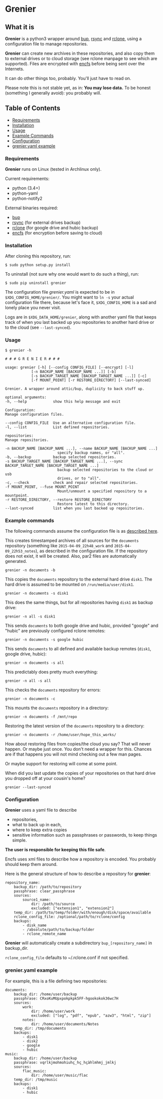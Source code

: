 # Grenier

## What it is

**Grenier** is a python3 wrapper around [bup](https://github.com/bup/bup),
[rsync](https://rsync.samba.org/) and [rclone](http://rclone.org/), using
a configuration file to manage repositories.


**Grenier** can create new archives in these repositories, and also copy them to
external drives or to cloud storage (see rclone manpage to see which are
supported).
Files are encrypted with [encfs](https://github.com/vgough/encfs) before being
sent over the Internets.

It can do other things too, probably. You'll just have to read on.

Please note this is not stable yet, as in: **You may lose data.** To be honest
(something I generally avoid): you probably will.

## Table of Contents

- [Requirements](#requirements)
- [Installation](#installation)
- [Usage](#usage)
- [Example Commands](#example-commands)
- [Configuration](#configuration)
- [grenier.yaml example](#grenieryaml-example)

### Requirements

**Grenier** runs on Linux (tested in Archlinux only).

Current requirements:
- python (3.4+)
- python-yaml
- python-notify2

External binaries required:
- [bup](https://github.com/bup/bup)
- [rsync](https://rsync.samba.org/) (for external drives backup)
- [rclone](http://rclone.org/) (for google drive and hubic backup)
- [encfs](https://github.com/vgough/encfs) (for encryption before saving to cloud)

### Installation


After cloning this repository, run:

    $ sudo python setup.py install

To uninstall (not sure why one would want to do such a thing), run:

    $ sudo pip uninstall grenier

The configuration file *grenier.yaml* is expected to be in
`$XDG_CONFIG_HOME/grenier/`. You might want to `ln -s` your actual configuration
file there, because let's face it, `$XDG_CONFIG_HOME` is a sad and lonely place
you never visit.

Logs are in `$XDG_DATA_HOME/grenier`, along with another yaml file that keeps
track of when you last backed up you repositories to another hard drive or to
the cloud (see `--last-synced`).

### Usage


    $ grenier -h

    # # # G R E N I E R # # #

    usage: grenier [-h] [--config CONFIG_FILE] [--encrypt] [-l]
                [-n BACKUP_NAME [BACKUP_NAME ...]] [-b]
                [-s BACKUP_TARGET_NAME [BACKUP_TARGET_NAME ...]] [-c]
                [-f MOUNT_POINT] [-r RESTORE_DIRECTORY] [--last-synced]

    Grenier. A wrapper around attic/bup, duplicity to back stuff up.

    optional arguments:
    -h, --help            show this help message and exit

    Configuration:
    Manage configuration files.

    --config CONFIG_FILE  Use an alternative configuration file.
    -l, --list            List defined repositories.

    repositories:
    Manage repositories.

    -n BACKUP_NAME [BACKUP_NAME ...], --name BACKUP_NAME [BACKUP_NAME ...]
                            specify backup names, or "all".
    -b, --backup          backup selected repositories.
    -s BACKUP_TARGET_NAME [BACKUP_TARGET_NAME ...], --sync BACKUP_TARGET_NAME [BACKUP_TARGET_NAME ...]
                            backup selected repositories to the cloud or usb
                            drives, or to "all".
    -c, --check           check and repair selected repositories.
    -f MOUNT_POINT, --fuse MOUNT_POINT
                            Mount/unmount a specified repository to a mountpoint.
    -r RESTORE_DIRECTORY, --restore RESTORE_DIRECTORY
                            Restore latest to this directory.
    --last-synced         list when you last backed up repositories.



### Example commands

The following commands assume the configuration file is as
[described here](#grenieryaml-example).

This creates timestamped archives of all sources for the `documents` repository
(something like `2015-04-09_22h48_work` and `2015-04-09_22h53_notes`), as
described in the configuration file. If the repository does not exist, it will
be created.
Also, par2 files are automatically generated.

    grenier -n documents -b

This copies the `documents` repository to the external hard drive `disk1`. The
hard drive is assumed to be mounted on `/run/media/user/disk1`.

    grenier -n documents -s disk1

This does the same things, but for all repositories having `disk1` as backup
drive:

    grenier -n all -s disk1

This sends `documents` to both google drive and hubic, provided "google" and
"hubic" are previously configured rclone remotes:

    grenier -n documents -s google hubic

This sends `documents` to all defined and available backup remotes (`disk1`,
google drive, hubic):

    grenier -n documents -s all

This predictably does pretty much everything:

    grenier -n all -s all

This checks the `documents` repository for errors:

    grenier -n documents -c

This mounts the `documents` repository in a directory:

    grenier -n documents -f /mnt/repo

Restoring the latest version of the `documents` repository to a directory:

    grenier -n documents -r /home/user/hope_this_works/

How about restoring files from copies/the cloud you say?
That will never happen. Or maybe just once. You don't need a wrapper for this.
Chances are if that happens you will not mind checking out a few man pages.

Or maybe support for restoring will come at some point.

When did you last update the copies of your repositories on that hard drive
you dropped off at your cousin's home?

    grenier --last-synced

### Configuration

**Grenier** uses a yaml file to describe
- repositories,
- what to back up in each,
- where to keep extra copies
- sensitive information such as passphrases or passwords, to keep things simple.

**The user is responsible for keeping this file safe**.

Encfs uses xml files to describe how a repository is encoded.
You probably should keep them around.

Here is the general structure of how to describe a repository for **grenier**:

    repository_name:
        backup_dir: /path/to/repository
        passphrase: clear_passphrase
        sources:
            source1_name:
                dir: /path/to/source
                excluded: ["extension1", "extension2"]
        temp_dir: /path/to/temp/folder/with/enough/disk/space/available
        rclone_config_file: /optional/path/to/rclone/config
        backups:
            - disk_name
            - /absolute/path/to/backup/folder
            - rclone_remote_name

**Grenier** will automatically create a subdirectory
`bup_[repository_name]` in backup_dir.

`rclone_config_file` defaults to ~/.rclone.conf if not specified.

### grenier.yaml example

For example, this is a file defining two repositories:

    documents:
        backup_dir: /home/user/backup
        passphrase: CRxoKuMUpxpokpkpk5FF-hgookokok36wc7H
        sources:
            work:
                dir: /home/user/work
                excluded: ["log", "pdf", "epub", "azw3", "html", "zip"]
            notes:
                dir: /home/user/documents/Notes
        temp_dir: /tmp/documents
        backups:
            - disk1
            - disk2
            - google
            - hubic
    music:
        backup_dir: /home/user/backup
        passphrase: vqrlkjmohmohiuhç_hç_hçàhlmhmj_jmlkj
        sources:
            flac_music:
                dir: /home/user/music/flac
        temp_dir: /tmp/music
        backups:
            - disk1
            - hubic
